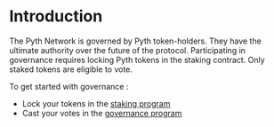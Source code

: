 # Introduction

The Pyth Network is governed by Pyth token-holders. They have the ultimate authority over the future of the protocol.
Participating in governance requires locking Pyth tokens in the staking contract. Only staked tokens are eligible to vote.

To get started with governance :
- Lock your tokens in the [staking program](the-staking-program.md) 
- Cast your votes in the [governance program](the-governance-program.md) 

